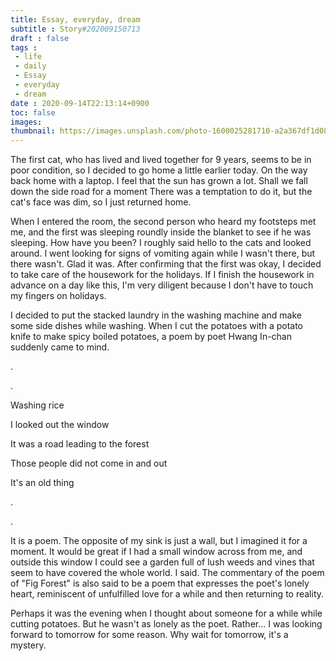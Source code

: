 ```yaml
---
title: Essay, everyday, dream
subtitle : Story#202009150713
draft : false
tags :
 - life
 - daily
 - Essay
 - everyday
 - dream
date : 2020-09-14T22:13:14+0900
toc: false
images: 
thumbnail: https://images.unsplash.com/photo-1600025281710-a2a367df1d08?ixlib=rb-1.2.1&q=80&fm=jpg&crop=entropy&cs=tinysrgb&w=1080&fit=max&ixid=eyJhcHBfaWQiOjE1NTU0OX0
---
```


The first cat, who has lived and lived together for 9 years, seems to be in poor condition, so I decided to go home a little earlier today. On the way back home with a laptop. I feel that the sun has grown a lot. Shall we fall down the side road for a moment There was a temptation to do it, but the cat's face was dim, so I just returned home.  

When I entered the room, the second person who heard my footsteps met me, and the first was sleeping roundly inside the blanket to see if he was sleeping. How have you been? I roughly said hello to the cats and looked around. I went looking for signs of vomiting again while I wasn't there, but there wasn't. Glad it was. After confirming that the first was okay, I decided to take care of the housework for the holidays. If I finish the housework in advance on a day like this, I'm very diligent because I don't have to touch my fingers on holidays.  

I decided to put the stacked laundry in the washing machine and make some side dishes while washing. When I cut the potatoes with a potato knife to make spicy boiled potatoes, a poem by poet Hwang In-chan suddenly came to mind.  

.  

.  

Washing rice  

I looked out the window  

It was a road leading to the forest  

Those people did not come in and out  

It's an old thing  

.  

.  

It is a poem. The opposite of my sink is just a wall, but I imagined it for a moment. It would be great if I had a small window across from me, and outside this window I could see a garden full of lush weeds and vines that seem to have covered the whole world. I said. The commentary of the poem of "Fig Forest" is also said to be a poem that expresses the poet's lonely heart, reminiscent of unfulfilled love for a while and then returning to reality.  

Perhaps it was the evening when I thought about someone for a while while cutting potatoes. But he wasn't as lonely as the poet. Rather... I was looking forward to tomorrow for some reason. Why wait for tomorrow, it's a mystery.  

